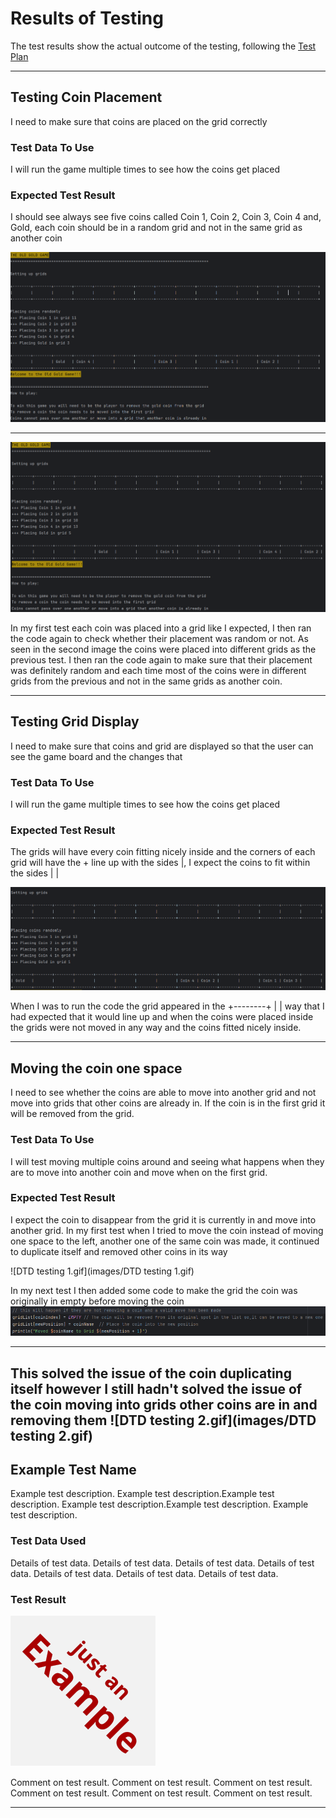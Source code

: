 # Results of Testing

The test results show the actual outcome of the testing, following the [Test Plan](test-plan.md)

---

## Testing Coin Placement

I need to make sure that coins are placed on the grid correctly

### Test Data To Use

I will run the game multiple times to see how the coins get placed

### Expected Test Result

I should see always see five coins called Coin 1, Coin 2, Coin 3, Coin 4 and, Gold, each coin should be in a random grid and not in the same grid as another coin

![200DTD_CoinPlacementTest.png](images/200DTD_CoinPlacementTest.png)

---

![200DTD_CoinPlacementTest2.png](images/200DTD_CoinPlacementTest2.png)

In my first test each coin was placed into a grid like I expected, I then ran the code again to check whether their placement was random or not.
As seen in the second image the coins were placed into different grids as the previous test.
I then ran the code again to make sure that their placement was definitely random and each time most of the coins were in different grids from the previous and not in the same grids as another coin.

---

## Testing Grid Display

I need to make sure that coins and grid are displayed so that the user can see the game board and the changes that

### Test Data To Use

I will run the game multiple times to see how the coins get placed

### Expected Test Result

The grids will have every coin fitting nicely inside and the corners of each grid will have the + line up with the sides |, I expect the coins to fit within the sides |   |

![200DTD_GridDisplayTest.png](images/200DTD_GridDisplayTest.png)

When I was to run the code the grid appeared in the +--------+ | | way that I had expected that it would line up and when the coins were placed inside the grids were not moved in any way and the coins fitted nicely inside.

---

## Moving the coin one space

I need to see whether the coins are able to move into another grid and not move into grids that other coins are already in.
If the coin is in the first grid it will be removed from the grid.

### Test Data To Use

I will test moving multiple coins around and seeing what happens when they are to move into another coin and move when on the first grid.

### Expected Test Result

I expect the coin to disappear from the grid it is currently in and move into another grid.
In my first test when I tried to move the coin instead of moving one space to the left, another one of the same coin was made, it continued to duplicate itself and removed other coins in its way

![DTD testing 1.gif](images/DTD testing 1.gif)

In my next test I then added some code to make the grid the coin was originally in empty before moving the coin
![200DTD_MovingCoinOneSpaceDuplicationFixCode.png](images/200DTD_MovingCoinOneSpaceDuplicationFixCode.png)

---

This solved the issue of the coin duplicating itself however I still hadn't solved the issue of the coin moving into grids other coins are in and removing them
![DTD testing 2.gif](images/DTD testing 2.gif)
---

## Example Test Name

Example test description. Example test description.Example test description. Example test description.Example test description. Example test description.

### Test Data Used

Details of test data. Details of test data. Details of test data. Details of test data. Details of test data. Details of test data. Details of test data.

### Test Result

![example.png](screenshots/example.png)

Comment on test result. Comment on test result. Comment on test result. Comment on test result. Comment on test result. Comment on test result.

---

